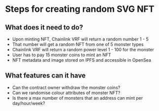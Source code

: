# Steps for creating random SVG NFT

## What does it need to do?

- Upon minting NFT, Chainlink VRF will return a random number 1 - 5
- That number will get a random NFT from one of 5 monster types
- Chainlink VRF will return a random power level 1 - 100 for the monster
- User has to pay 15 monster coins to mint an NFT
- NFT metadata and image stored on IPFS and accessible in OpenSea

## What features can it have

- Can the contract owner withdraw the monster coins?
- Can we randomise colour attributes of monster NFT?
- Is there a max number of monsters that an address can mint per day/hour/week?

 